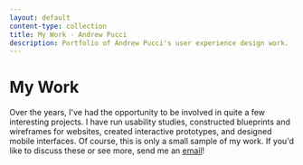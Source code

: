 ```yaml
---
layout: default
content-type: collection
title: My Work - Andrew Pucci
description: Portfolio of Andrew Pucci's user experience design work.
---
```

# My Work

Over the years, I've had the opportunity to be involved in quite a few interesting projects. I have run usability studies, constructed blueprints and wireframes for websites, created interactive prototypes, and designed mobile interfaces. Of course, this is only a small sample of my work. If you'd like to discuss these or see more, send me an [email](mailto:andrew@andrewpucci.com)!